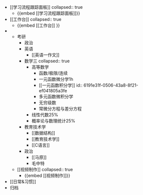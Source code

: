 - [[学习流程跟踪面板]]
  collapsed:: true
	- {{embed [[学习流程跟踪面板]]}}
- [[工作台]] 
  collapsed:: true
	- {{embed [[工作台]] }}
-
	- 考研
		- 政治
		- 英语
			- [[英语一作文]]
		- 数学三
		  collapsed:: true
			- 高等数学
				- 函数/极限/连续
				- 一元函数微分学1h
				- [[一元函数积分学]]
				  id:: 6191e31f-0506-43a8-8f21-ef041805a3fe
				- 多元函数微积分学
				- 无穷级数
				- 常微分方程与差分方程
			- 线性代数25%
			- 概率论与数理统计25%
		- 教育技术学
			- [[数据结构]]
			- [[教育技术学]]
			- [[C语言]]
		- 政治
			- [[马原]]
			- 毛中特
	- [[视频制作]]
	  collapsed:: true
		- {{embed [[视频制作]]}}
- [[日常&习惯]]
- 归档